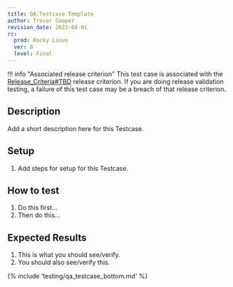 ```yaml
---
title: QA:Testcase Template
author: Trevor Cooper
revision_date: 2022-04-01
rc:
  prod: Rocky Linux
  ver: 8
  level: Final
---
```


!!! info "Associated release criterion"
    This test case is associated with the [Release_Criteria#TBD](../release_criteria.md#TBD) release criterion. If you are doing release validation testing, a failure of this test case may be a breach of that release criterion.

## Description
Add a short description here for this Testcase.

## Setup
1. Add steps for setup for this Testcase.

## How to test
1. Do this first...
2. Then do this...

## Expected Results
1. This is what you should see/verify.
2. You should also see/verify this.

{% include 'testing/qa_testcase_bottom.md' %}
